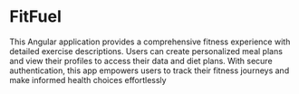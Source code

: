 # FitFuel
This Angular application provides a comprehensive fitness experience with detailed exercise descriptions. Users can create personalized meal plans and view their profiles to access their data and diet plans. With secure authentication, this app empowers users to track their fitness journeys and make informed health choices effortlessly
